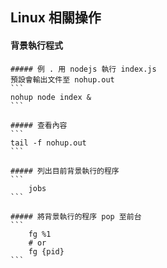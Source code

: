## Linux 相關操作

#### 背景執行程式

    ##### 例 . 用 nodejs 執行 index.js
    預設會輸出文件至 nohup.out
    ```
    nohup node index &
    ```

    ##### 查看內容 
    ```
    tail -f nohup.out
    ```

    ##### 列出目前背景執行的程序
    ```
        jobs
    ```

    ##### 將背景執行的程序 pop 至前台
    ```
        fg %1  
        # or 
        fg {pid}
    ```
